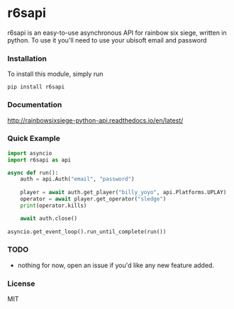 # r6sapi

r6sapi is an easy-to-use asynchronous API for rainbow six siege, written in python. To use it you'll need to use your ubisoft email and password

### Installation

To install this module, simply run

    pip install r6sapi

### Documentation

http://rainbowsixsiege-python-api.readthedocs.io/en/latest/

### Quick Example

```py
import asyncio
import r6sapi as api

async def run():
    auth = api.Auth("email", "password")
    
    player = await auth.get_player("billy_yoyo", api.Platforms.UPLAY)
    operator = await player.get_operator("sledge")
    print(operator.kills)

    await auth.close()
    
asyncio.get_event_loop().run_until_complete(run())
```

### TODO

  -  nothing for now, open an issue if you'd like any new feature added.

### License


MIT


